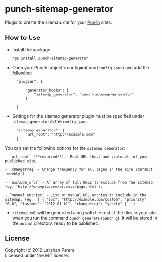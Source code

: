 # punch-sitemap-generator

Plugin to create the sitemap.xml for your [Punch](http://laktek.github.com/punch) sites.

## How to Use 

* Install the package

	`npm install punch-sitemap-generator`

* Open your Punch project's configurations (`config.json`) and add the following:

		"plugins": {

			"generator_hooks": {
				"sitemap_generator": "punch-sitemap-generator"
			}

		}

* Settings for the sitemap generator plugin must be specified under `sitemap_generator` in the `config.json`. 

		"sitemap_generator": {
			"url_root": "http://example.com"	
		}

You can set the following options for the `sitemap_generator`:

	- `url_root` (**required**) - Root URL (host and protocol) of your published site.

	- `changefreq` - Change frequency for all pages in the site (default `weekly`)

	- `exclude_urls` - An array of full URLs to exclude from the sitemap (eg. `http://example.com/private/page.html`).

	- `manual_entries` - List of manual URL entries to include in the sitemap. (eg. `[ { "loc": "http://example.com/custom", "priority": "0.6", "lastmod": "2012-01-01", "changefreq": "yearly" } ]`)

* `sitemap.xml` will be generated along with the rest of the files in your site when you run the command `punch generate` (`punch g`). It will be stored in the `output` directory, ready to be published.

## License

Copyright (c) 2012 Lakshan Perera  
Licensed under the MIT license.
